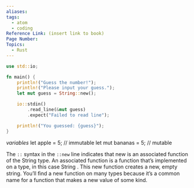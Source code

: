 ```yaml
---
aliases:
tags:
  - atom
  - coding
Reference Link: (insert link to book)
Page Number:
Topics:
  - Rust
---
```


```rust
use std::io;

fn main() {
    println!("Guess the number!");
    println!("Please input your guess.");
    let mut guess = String::new();

    io::stdin()
        .read_line(&mut guess)
        .expect("Failed to read line");

    println!("You guessed: {guess}");
}

```
*variables*
let apple = 5; // immutable
let mut bananas = 5; // mutable

The `::` syntax in the `::new` line indicates that new is an associated function of the String type. An associated function is a function that’s implemented on a type, in this case String . This new function creates a new, empty string. You’ll ﬁnd a new function on many types because it’s a common name for a function that makes a new value of some kind.